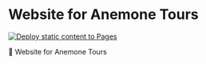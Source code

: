 # Website for Anemone Tours
[![Deploy static content to Pages](https://github.com/mauriciabad/toursanemona-website/actions/workflows/pages.yml/badge.svg)](https://github.com/mauriciabad/toursanemona-website/actions/workflows/pages.yml)

🤿 Website for Anemone Tours 
